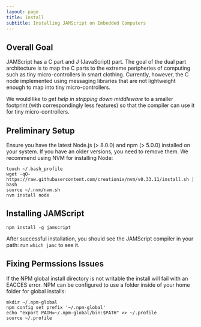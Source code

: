 ```yaml
---
layout: page
title: Install
subtitle: Installing JAMScript on Embedded Computers
---
```


## Overall Goal

JAMScript has a C part and J (JavaScript) part. The goal of the dual part architecture is to
map the C parts to the extreme peripheries of computing such as tiny micro-controllers
in smart clothing. Currently, however, the C node implemented using messaging libraries that
are not lightweight enough to map into tiny micro-controllers.

We would like to *get help in stripping down middleware* to a smaller footprint
(with correspondingly less features) so that
the compiler can use it for tiny micro-controllers.


## Preliminary Setup

Ensure you have the latest Node.js (> 8.0.0) and npm (> 5.0.0) installed on your system.
If you have an older versions, you need to remove them.
We recommend using NVM for installing Node:

```shell
touch ~/.bash_profile
wget -qO- https://raw.githubusercontent.com/creationix/nvm/v0.33.11/install.sh | bash
source ~/.nvm/nvm.sh
nvm install node
```


## Installing JAMScript

```shell
npm install -g jamscript
```

After successful installation, you should see the JAMScript compiler in your path: run `which jamc` to see it.

## Fixing Permssions Issues
If the NPM global install directory is not writable the install will fail with an EACCES error.
NPM can be configured to use a folder inside of your home folder for global installs:

```shell
mkdir ~/.npm-global
npm config set prefix '~/.npm-global'
echo "export PATH=~/.npm-global/bin:$PATH" >> ~/.profile
source ~/.profile
```
